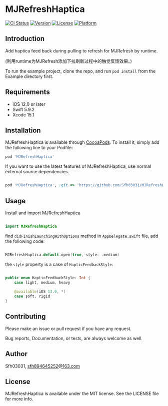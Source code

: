 # MJRefreshHaptica

[![CI Status](https://img.shields.io/travis/Sfh03031/MJRefreshHaptica.svg?style=flat)](https://travis-ci.org/Sfh03031/MJRefreshHaptica)
[![Version](https://img.shields.io/cocoapods/v/MJRefreshHaptica.svg?style=flat)](https://cocoapods.org/pods/MJRefreshHaptica)
[![License](https://img.shields.io/cocoapods/l/MJRefreshHaptica.svg?style=flat)](https://cocoapods.org/pods/MJRefreshHaptica)
[![Platform](https://img.shields.io/cocoapods/p/MJRefreshHaptica.svg?style=flat)](https://cocoapods.org/pods/MJRefreshHaptica)

## Introduction

Add haptica feed back during pulling to refresh for MJRefresh by runtime.

(利用runtime为MJRefresh添加下拉刷新过程中的触觉反馈效果。)

To run the example project, clone the repo, and run `pod install` from the Example directory first.

## Requirements

* iOS 12.0 or later
* Swift 5.9.2
* Xcode 15.1

## Installation

MJRefreshHaptica is available through [CocoaPods](https://cocoapods.org). To install
it, simply add the following line to your Podfile:

```ruby
pod 'MJRefreshHaptica'
```

If you want to use the latest features of MJRefreshHaptica, use normal external source dependencies.

```ruby

pod 'MJRefreshHaptica', :git => 'https://github.com/Sfh03031/MJRefreshHaptica.git'

```

## Usage

Install and import MJRefreshHaptica

```swift

import MJRefreshHaptica

```

find `didFinishLaunchingWithOptions` method in `AppDelegate.swift` file, add the following code:

```swift

MJRefreshHaptica.default.open(true, style: .medium)

```
the `style` property is a case of `HapticFeedbackStyle`:

```swift

public enum HapticFeedbackStyle: Int {
    case light, medium, heavy
    
    @available(iOS 13.0, *)
    case soft, rigid
}

```

## Contributing

Please make an issue or pull request if you have any request.

Bug reports, Documentation, or tests, are always welcome as well.

## Author

Sfh03031, sfh894645252@163.com

## License

MJRefreshHaptica is available under the MIT license. See the LICENSE file for more info.
